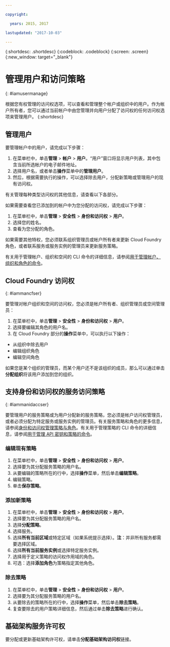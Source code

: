 ```yaml
---

copyright:

  years: 2015, 2017

lastupdated: "2017-10-03"

---
```


{:shortdesc: .shortdesc}
{:codeblock: .codeblock}
{:screen: .screen}
{:new_window: target="_blank"}

# 管理用户和访问策略
{: #iamusermanage}

根据您有权管理的访问权选项，可以查看和管理整个帐户或组织中的用户。作为帐户所有者，您可以通过当前帐户中由您管理并向用户分配了访问权的任何访问权选项来管理用户。
{:shortdesc}

## 管理用户

要管理帐户中的用户，请完成以下步骤：

1. 在菜单栏中，单击**管理** &gt; **帐户** &gt; **用户**。“用户”窗口将显示用户列表，其中包含当前所选帐户的电子邮件地址。
2. 选择用户名，或者单击**操作**菜单中的**管理用户**。
3. 然后，根据需要执行的操作，可以选择除去用户，分配新策略或管理用户的现有访问权。

有关管理每种类型访问权的其他信息，请查看以下各部分。

如果需要查看您已添加到的帐户中为您分配的访问权，请完成以下步骤：

1. 在菜单栏中，单击**管理** &gt; **安全性** &gt; **身份和访问权** &gt; **用户**。
2. 选择您的姓名。
3. 查看为您分配的角色。

如果需要其他特权，您必须联系组织管理员或帐户所有者来更新 Cloud Foundry 角色，或者联系服务或服务实例的管理员来更新服务策略。

有关用于管理帐户、组织和空间的 CLI 命令的详细信息，请参阅[用于管理帐户、组织和角色的命令](/docs/cli/reference/bluemix_cli/bx_cli.html#bx_commands_acctorg)。

## Cloud Foundry 访问权
{: #iammancfser}

要管理对帐户组织和空间的访问权，您必须是帐户所有者、组织管理员或空间管理员：

1. 在菜单栏中，单击**管理** &gt; **安全性** &gt; **身份和访问权** &gt; **用户**。
2. 选择要编辑其角色的用户名。
3. 在 Cloud Foundry 部分的**操作**菜单中，可以执行以下操作：

  * 从组织中除去用户
  * 编辑组织角色
  * 编辑空间角色

如果您是某个组织的管理员，而某个用户还不是该组织的成员，那么可以通过单击**分配组织**将该用户添加到您的组织。


## 支持身份和访问权的服务访问策略
{: #iammanidaccser}

要管理用户的服务策略或为用户分配新的服务策略，您必须是帐户访问权管理员，或者必须分配为特定服务或服务实例的管理员。有关服务策略和角色的更多信息，请参阅[身份和访问权管理策略与角色](/docs/iam/users_roles.html#iamusermanpol)。有关用于管理策略的 CLI 命令的详细信息，请参阅[用于管理 API 密钥和策略的命令](/docs/cli/reference/bluemix_cli/bx_cli.html#bx_commands_iam)。

### 编辑现有策略

1. 在菜单栏中，单击**管理** &gt; **安全性** &gt; **身份和访问权** &gt; **用户**。
2. 选择要为其分配服务策略的用户名。
3. 从要编辑的策略所在的行中，选择**操作**菜单，然后单击**编辑策略**。
4. 编辑策略。
5. 单击**保存策略**。

### 添加新策略

1. 在菜单栏中，单击**管理** &gt; **安全性** &gt; **身份和访问权** &gt; **用户**。
2. 选择要为其分配服务策略的用户名。
3. 选择**分配策略**。
4. 选择服务。
5. 选择**所有当前区域**或特定区域（如果系统提示选择）。**注**：并非所有服务都需要选择区域。
6. 选择**所有当前服务实例**或选择特定服务实例。
7. 选择用于定义策略的访问权作用域的角色。
8. 可选：选择**添加角色**为策略指定其他角色。

### 除去策略

1. 在菜单栏中，单击**管理** &gt; **安全性** &gt; **身份和访问权** &gt; **用户**。
2. 选择要为其分配服务策略的用户名。
3. 从要除去的策略所在的行中，选择**操作**菜单，然后单击**除去策略**。
4. 复查要除去的用户策略详细信息，然后通过单击**除去策略**进行确认。
  

## 基础架构服务许可权

要分配或更新基础架构许可权，请单击**分配基础架构访问权**链接。

